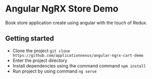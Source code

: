 # Angular NgRX Store Demo

Book store application create using angular with the touch of Redux.

## Getting started

- Clone the project `git clone https://github.com/applicationnexus/angular-ngrx-cart-demo`
- Enter the project directory
- Install dependencies using the command command `npm install`
- Run project by using command `ng serve`
